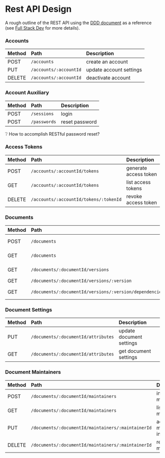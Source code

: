# Rest API Design

A rough outline of the REST API using the [DDD document](ddd.md) as a
reference (see
[Full Stack Dev](https://gi60s.github.io/full-stack-dev/fundamentals/rest/)
for more details).

### Accounts

| Method | Path                   | Description             |
|:-------|:-----------------------|:------------------------|
| POST   | `/accounts`            | create an account       |
| PUT    | `/accounts/:accountId` | update account settings |
| DELETE | `/accounts/:accountId` | deactivate account      |

### Account Auxiliary

| Method | Path         | Description    |
|:-------|:-------------|:---------------|
| POST   | `/sessions`  | login          |
| POST   | `/passwords` | reset password |

:grey_question: How to accomplish RESTful password reset?

### Access Tokens

| Method | Path                                   | Description           |
|:-------|:---------------------------------------|:----------------------|
| POST   | `/accounts/:accountId/tokens`          | generate access token |
| GET    | `/accounts/:accountId/tokens`          | list access tokens    |
| DELETE | `/accounts/:accountId/tokens/:tokenId` | revoke access token   |

### Documents

| Method | Path                                                    | Description           |
|:-------|:--------------------------------------------------------|:----------------------|
| POST   | `/documents`                                            | upload new document   |
| GET    | `/documents`                                            | list documents        |
| GET    | `/documents/:documentId/versions`                       | list document history |
| GET    | `/documents/:documentId/versions/:version`              | get document          |
| GET    | `/documents/:documentId/versions/:version/dependencies` | list dependencies     |

### Document Settings

| Method | Path                                | Description              |
|:-------|:------------------------------------|:-------------------------|
| PUT    | `/documents/:documentId/attributes` | update document settings |
| GET    | `/documents/:documentId/attributes` | get document settings    |

### Document Maintainers

| Method | Path                                               | Description                   |
|:-------|:---------------------------------------------------|:------------------------------|
| POST   | `/documents/:documentId/maintainers`               | invite maintainer             |
| GET    | `/documents/:documentId/maintainers`               | list maintainers              |
| PUT    | `/documents/:documentId/maintainers/:maintainerId` | acknowledge maintainer invite |
| DELETE | `/documents/:documentId/maintainers/:maintainerId` | remove maintainer             |

